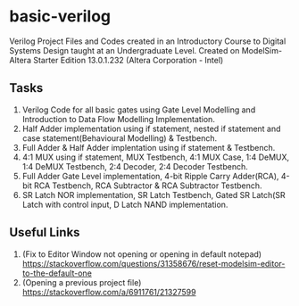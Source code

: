 # basic-verilog
Verilog Project Files and Codes created in an Introductory Course to Digital Systems Design taught at an Undergraduate Level.
Created on ModelSim-Altera Starter Edition 13.0.1.232 (Altera Corporation - Intel)

## Tasks
1. Verilog Code for all basic gates using Gate Level Modelling and Introduction to Data Flow Modelling Implementation.
2. Half Adder implementation using if statement, nested if statement and case statement(Behavioural Modelling) & Testbench.
3. Full Adder & Half Adder implentation using if statement & Testbench.
4. 4:1 MUX using if statement, MUX Testbench, 4:1 MUX Case, 1:4 DeMUX, 1:4 DeMUX Testbench, 2:4 Decoder, 2:4 Decoder Testbench.
5. Full Adder Gate Level implementation, 4-bit Ripple Carry Adder(RCA), 4-bit RCA Testbench, RCA Subtractor & RCA Subtractor Testbench.
6. SR Latch NOR implementation, SR Latch Testbench, Gated SR Latch(SR Latch with control input, D Latch NAND implementation.

## Useful Links
1. (Fix to Editor Window not opening or opening in default notepad) https://stackoverflow.com/questions/31358676/reset-modelsim-editor-to-the-default-one
2. (Opening a previous project file) https://stackoverflow.com/a/6911761/21327599
